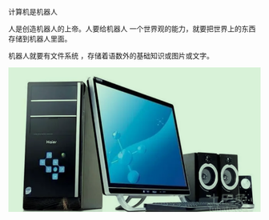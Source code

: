 计算机是机器人

人是创造机器人的上帝。人要给机器人 一个世界观的能力，就要把世界上的东西 存储到机器人里面。

机器人就要有文件系统 ，存储着语数外的基础知识或图片或文字。



![](images/2022-11-11-19-54-15.png)